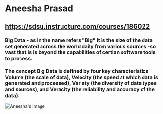 # Aneesha Prasad
## https://sdsu.instructure.com/courses/186022
### Big Data - as in the name  refers "Big" it is the size of the data set generated across the world daily from various sources -so vast that is is beyond the capabilities of certian software tools to process.
### The concept Big Data is defined by four key characteristics Volume (the scale of data), Velocity (the speed at which data is generated and processed), Variety (the diversity of data types and sources), and Veracity (the reliability and accuracy of the data).
![Aneesha's Image](images/Data_Set.jpeg)
